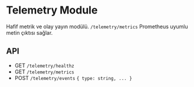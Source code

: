 # Telemetry Module

Hafif metrik ve olay yayın modülü. `/telemetry/metrics` Prometheus uyumlu metin çıktısı sağlar.

## API
- GET `/telemetry/healthz`
- GET `/telemetry/metrics`
- POST `/telemetry/events` `{ type: string, ... }`
